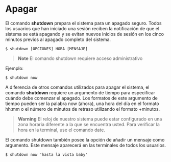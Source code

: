 # Apagar

El comando **shutdown** prepara el sistema para un apagado seguro. Todos los usuarios que han iniciado una sesión reciben la notificación de que el sistema se está apagando y se evitan nuevos inicios de sesión en los cinco minutos previos al apagado completo del sistema.

```shell
$ shutdown [OPCIONES] HORA [MENSAJE]
```

> **Note**
> El comando shutdown requiere acceso administrativo

Ejemplo:

```shell
$ shutdown now
```

A diferencia de otros comandos utilizados para apagar el sistema, el comando **shutdown** requiere un argumento de tiempo para especificar cuándo debe comenzar el apagado. Los formatos de este argumento de tiempo pueden ser la palabra now (ahora), una hora del día en el formato hh:mm o el número de minutos de retraso utilizando el formato +minutos.

> **Warning**
> El reloj de nuestro sistema puede estar configurado en una zona horaria diferente a la que se encuentra usted. Para verificar la hora en la terminal, use el comando date.


El comando shutdown también posee la opción de añadir un mensaje como argumento. Este mensaje aparecerá en las terminales de todos los usuarios.

```shell
$ shutdown now 'hasta la vista baby'
```



